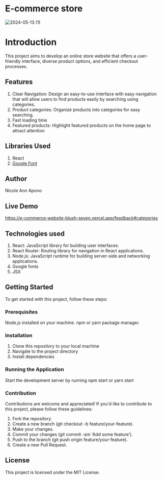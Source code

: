 # E-commerce store
![2024-05-13 (1)](https://github.com/Nicolex0/e-commerce-website/assets/156920830/69aafe10-b634-4dae-8330-b95408fbd558)

# Introduction
This project aims to develop an online store website that offers a user-friendly interface, diverse product options, and efficient checkout processes.

##  Features
1. Clear Navigation: Design an easy-to-use interface with easy navigation that will allow users to find products easily by searching using categories.
2. Product categories: Organize products into categories for easy searching.
3. Fast loading time
4. Featured products: Highlight featured products on the home page to attract attention

## Libraries Used
1. React
2. [Google Font]('https://fonts.googleapis.com/css2?family=Roboto+Serif:ital,opsz,wght@0,8..144,100..900;1,8..144,100..900&family=Roboto:ital,wght@0,100;0,300;0,400;0,500;0,700;0,900;1,100;1,300;1,400;1,500;1,700;1,900&display=swap')

## Author
Nicole Ann Apono

## Live Demo
https://e-commerce-website-blush-seven.vercel.app/feedback#categories

## Technologies used
1. React: JavaScript library for building user interfaces.
2. React Router: Routing library for navigation in React applications.
3. Node.js: JavaScript runtime for building server-side and networking applications.
4. Google fonts
5. JSX

## Getting Started
To get started with this project, follow these steps:

### Prerequisites
Node.js installed on your machine.
npm or yarn package manager.

### Installation
1. Clone this repository to your local machine
2. Navigate to the project directory
3. Install dependencies

### Running the Application
Start the development server by running npm start or yarn start

### Contribution
Contributions are welcome and appreciated! If you'd like to contribute to this project, please follow these guidelines:

1. Fork the repository.
2. Create a new branch (git checkout -b feature/your-feature).
3. Make your changes.
4. Commit your changes (git commit -am 'Add some feature').
5. Push to the branch (git push origin feature/your-feature).
6. Create a new Pull Request.

## License
This project is licensed under the MIT License.




